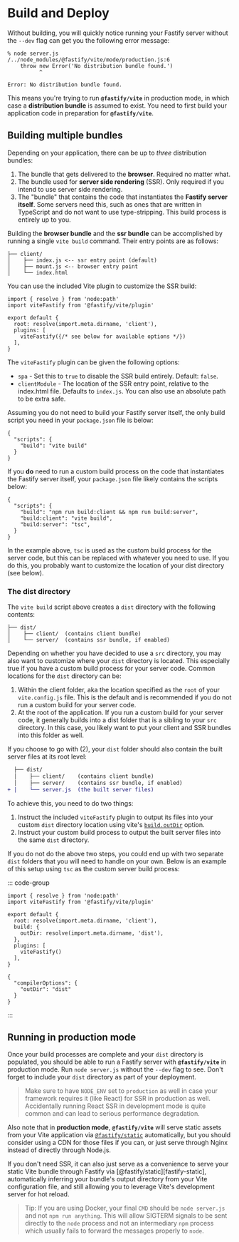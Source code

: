 <!--@include: ./parts/links.md-->
<!--@include: ./parts/notice.md-->

# Build and Deploy

Without building, you will quickly notice running your Fastify server without the `--dev` flag can get you the following error message:

```
% node server.js
/../node_modules/@fastify/vite/mode/production.js:6
    throw new Error('No distribution bundle found.')
          ^

Error: No distribution bundle found.
```

This means you're trying to run **`@fastify/vite`** in production mode, in which case a **distribution bundle** is assumed to exist. You need to first build your application code in preparation for **`@fastify/vite`**.

## Building multiple bundles

Depending on your application, there can be up to _three_ distribution bundles:

1. The bundle that gets delivered to the **browser**. Required no matter what.
2. The bundle used for **server side rendering** (SSR). Only required if you intend to use server side rendering.
3. The "bundle" that contains the code that instantiates the **Fastify server itself**. Some servers need this, such as ones that are written in TypeScript and do not want to use type-stripping. This build process is entirely up to you.

Building the **browser bundle** and the **ssr bundle** can be accomplished by running a single `vite build` command. Their entry points are as follows:

```text{2,3}
├── client/
│    ├── index.js <-- ssr entry point (default)
│    ├── mount.js <-- browser entry point
│    └── index.html
```

You can use the included Vite plugin to customize the SSR build:

```js{7}
import { resolve } from 'node:path'
import viteFastify from '@fastify/vite/plugin'

export default {
  root: resolve(import.meta.dirname, 'client'),
  plugins: [
    viteFastify({/* see below for available options */})
  ],
}
```

The `viteFastify` plugin can be given the following options:

* `spa` - Set this to `true` to disable the SSR build entirely. Default: `false`.
* `clientModule` - The location of the SSR entry point, relative to the index.html file. Defaults to `index.js`. You can also use an absolute path to be extra safe.

Assuming you do not need to build your Fastify server itself, the only build script you need in your `package.json` file is below:

```json{3}
{
  "scripts": {
    "build": "vite build"
  }
}
```

If you **do** need to run a custom build process on the code that instantiates the Fastify server itself, your `package.json` file likely contains the scripts below:

```json{5}
{
  "scripts": {
    "build": "npm run build:client && npm run build:server",
    "build:client": "vite build",
    "build:server": "tsc",
  }
}
```

In the example above, `tsc` is used as the custom build process for the server code, but this can be replaced with whatever you need to use. If you do this, you probably want to customize the location of your dist directory (see below).

### The dist directory

The `vite build` script above creates a `dist` directory with the following contents:

```text
├── dist/
│    ├── client/  (contains client bundle)
│    └── server/  (contains ssr bundle, if enabled)
```

Depending on whether you have decided to use a `src` directory, you may also want to customize where your `dist` directory is located. This especially true if you have a custom build process for your server code. Common locations for the `dist` directory can be:

1. Within the client folder, aka the location specified as the `root` of your `vite.config.js` file. This is the default and is recommended if you do not run a custom build for your server code.
2. At the root of the application. If you run a custom build for your server code, it generally builds into a dist folder that is a sibling to your `src` directory. In this case, you likely want to put your client and SSR bundles into this folder as well.

If you choose to go with (2), your `dist` folder should also contain the built server files at its root level:

```diff
  ├── dist/
  │    ├── client/    (contains client bundle)
  │    ├── server/    (contains ssr bundle, if enabled)
+ |    └── server.js  (the built server files)
```

To achieve this, you need to do two things:

1. Instruct the included `viteFastify` plugin to output its files into your custom `dist` directory location using vite's [`build.outDir`](https://vite.dev/config/build-options.html#build-outdir) option.
2. Instruct your custom build process to output the built server files into the same `dist` directory.

If you do not do the above two steps, you could end up with two separate `dist` folders that you will need to handle on your own. Below is an example of this setup using `tsc` as the custom server build process:

::: code-group
```js{7} [vite.config.js]
import { resolve } from 'node:path'
import viteFastify from '@fastify/vite/plugin'

export default {
  root: resolve(import.meta.dirname, 'client'),
  build: {
    outDir: resolve(import.meta.dirname, 'dist'),
  },
  plugins: [
    viteFastify()
  ],
}
```
```json{3} [tsconfig.json]
{
  "compilerOptions": {
    "outDir": "dist"
  }
}
```
:::

## Running in production mode

Once your build processes are complete and your `dist` directory is populated, you should be able to run a Fastify server with **`@fastify/vite`** in production mode. Run `node server.js` without the `--dev` flag to see. Don't forget to include your `dist` directory as part of your deployment.

> Make sure to have `NODE_ENV` set to `production` as well in case your framework requires it (like React) for SSR in production as well. Accidentally running React SSR in development mode is quite common and can lead to serious performance degradation.

Also note that in **production mode**, **`@fastify/vite`** will serve static assets from your Vite application via [`@fastify/static`](https://github.com/fastify/fastify-static) automatically, but you should consider using a CDN for those files if you can, or just serve through Nginx instead of directly through Node.js.

If you don't need SSR, it can also just serve as a convenience to serve your static Vite bundle through Fastify via [@fastify/static][fastify-static], automatically inferring your bundle's output directory from your Vite configuration file, and still allowing you to leverage Vite's development server for hot reload.

> Tip: If you are using Docker, your final `CMD` should be `node server.js` and not `npm run anything`. This will allow SIGTERM signals to be sent directly to the `node` process and not an intermediary `npm` process which usually fails to forward the messages properly to `node`.
